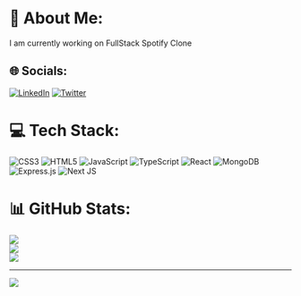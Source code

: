 # 💫 About Me:
I am currently working on FullStack Spotify Clone


## 🌐 Socials:
[![LinkedIn](https://img.shields.io/badge/LinkedIn-%230077B5.svg?logo=linkedin&logoColor=white)](https://linkedin.com/in/real-rajnish-kumar) [![Twitter](https://img.shields.io/badge/Twitter-%231DA1F2.svg?logo=Twitter&logoColor=white)](https://twitter.com/real_rajnish_) 

# 💻 Tech Stack:
![CSS3](https://img.shields.io/badge/css3-%231572B6.svg?style=for-the-badge&logo=css3&logoColor=white) ![HTML5](https://img.shields.io/badge/html5-%23E34F26.svg?style=for-the-badge&logo=html5&logoColor=white) ![JavaScript](https://img.shields.io/badge/javascript-%23323330.svg?style=for-the-badge&logo=javascript&logoColor=%23F7DF1E) ![TypeScript](https://img.shields.io/badge/typescript-%23007ACC.svg?style=for-the-badge&logo=typescript&logoColor=white) ![React](https://img.shields.io/badge/react-%2320232a.svg?style=for-the-badge&logo=react&logoColor=%2361DAFB) ![MongoDB](https://img.shields.io/badge/MongoDB-%234ea94b.svg?style=for-the-badge&logo=mongodb&logoColor=white) ![Express.js](https://img.shields.io/badge/express.js-%23404d59.svg?style=for-the-badge&logo=express&logoColor=%2361DAFB) ![Next JS](https://img.shields.io/badge/Next-black?style=for-the-badge&logo=next.js&logoColor=white)
# 📊 GitHub Stats:
![](https://github-readme-stats.vercel.app/api?username=RealRajnish&theme=dark&hide_border=false&include_all_commits=false&count_private=false)<br/>
![](https://github-readme-streak-stats.herokuapp.com/?user=RealRajnish&theme=dark&hide_border=false)<br/>
![](https://github-readme-stats.vercel.app/api/top-langs/?username=RealRajnish&theme=dark&hide_border=false&include_all_commits=false&count_private=false&layout=compact)

---
[![](https://visitcount.itsvg.in/api?id=RealRajnish&icon=0&color=0)](https://visitcount.itsvg.in)

<!-- Proudly created with GPRM ( https://gprm.itsvg.in ) -->

